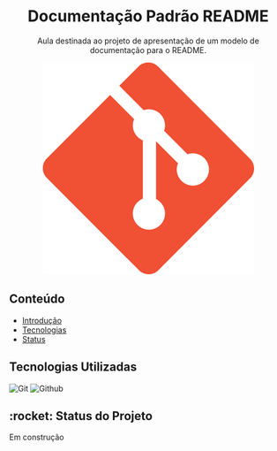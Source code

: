 <h1 id="intro" align="center">Documentação Padrão README</h1>
<p id="descricao" align="center">Aula destinada ao projeto de apresentação de um modelo de documentação para o README.</p>

<p align="center">
    <img src="./assets/logo.png">
</p>

<!-- <Outra forma de adicionar imagens>
![logo](./assets/logo.png) -->

<h2>Conteúdo</h2>
<ul>
    <li><a href="#intro">Introdução</a></li>
    <li><a href="#tecs">Tecnologias</a></li>
    <li><a href="#status">Status</a></li>
</ul>

<h2 id="tecs">Tecnologias Utilizadas</h2>

![Git](https://img.shields.io/badge/GIT-E44C30?style=for-the-badge&logo=git&logoColor=white)
![Github](https://img.shields.io/badge/GitHub-100000?style=for-the-badge&logo=github&logoColor=white) 

<h2 id="status"> :rocket: Status do Projeto</h2>
<p>Em construção</p>